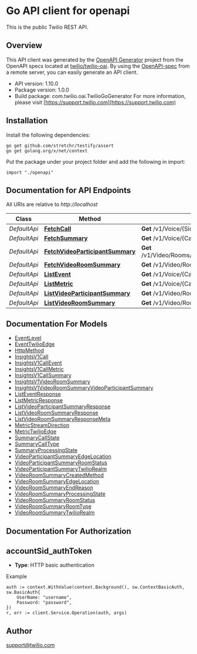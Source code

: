 # Go API client for openapi

This is the public Twilio REST API.

## Overview
This API client was generated by the [OpenAPI Generator](https://openapi-generator.tech) project from the OpenAPI specs located at [twilio/twilio-oai](https://github.com/twilio/twilio-oai/tree/main/spec).  By using the [OpenAPI-spec](https://www.openapis.org/) from a remote server, you can easily generate an API client.

- API version: 1.10.0
- Package version: 1.0.0
- Build package: com.twilio.oai.TwilioGoGenerator
For more information, please visit [https://support.twilio.com](https://support.twilio.com)

## Installation

Install the following dependencies:

```shell
go get github.com/stretchr/testify/assert
go get golang.org/x/net/context
```

Put the package under your project folder and add the following in import:

```golang
import "./openapi"
```

## Documentation for API Endpoints

All URIs are relative to *http://localhost*

Class | Method | HTTP request | Description
------------ | ------------- | ------------- | -------------
*DefaultApi* | [**FetchCall**](docs/DefaultApi.md#fetchcall) | **Get** /v1/Voice/{Sid} | 
*DefaultApi* | [**FetchSummary**](docs/DefaultApi.md#fetchsummary) | **Get** /v1/Voice/{CallSid}/Summary | 
*DefaultApi* | [**FetchVideoParticipantSummary**](docs/DefaultApi.md#fetchvideoparticipantsummary) | **Get** /v1/Video/Rooms/{RoomSid}/Participants/{ParticipantSid} | 
*DefaultApi* | [**FetchVideoRoomSummary**](docs/DefaultApi.md#fetchvideoroomsummary) | **Get** /v1/Video/Rooms/{RoomSid} | 
*DefaultApi* | [**ListEvent**](docs/DefaultApi.md#listevent) | **Get** /v1/Voice/{CallSid}/Events | 
*DefaultApi* | [**ListMetric**](docs/DefaultApi.md#listmetric) | **Get** /v1/Voice/{CallSid}/Metrics | 
*DefaultApi* | [**ListVideoParticipantSummary**](docs/DefaultApi.md#listvideoparticipantsummary) | **Get** /v1/Video/Rooms/{RoomSid}/Participants | 
*DefaultApi* | [**ListVideoRoomSummary**](docs/DefaultApi.md#listvideoroomsummary) | **Get** /v1/Video/Rooms | 


## Documentation For Models

 - [EventLevel](docs/EventLevel.md)
 - [EventTwilioEdge](docs/EventTwilioEdge.md)
 - [HttpMethod](docs/HttpMethod.md)
 - [InsightsV1Call](docs/InsightsV1Call.md)
 - [InsightsV1CallEvent](docs/InsightsV1CallEvent.md)
 - [InsightsV1CallMetric](docs/InsightsV1CallMetric.md)
 - [InsightsV1CallSummary](docs/InsightsV1CallSummary.md)
 - [InsightsV1VideoRoomSummary](docs/InsightsV1VideoRoomSummary.md)
 - [InsightsV1VideoRoomSummaryVideoParticipantSummary](docs/InsightsV1VideoRoomSummaryVideoParticipantSummary.md)
 - [ListEventResponse](docs/ListEventResponse.md)
 - [ListMetricResponse](docs/ListMetricResponse.md)
 - [ListVideoParticipantSummaryResponse](docs/ListVideoParticipantSummaryResponse.md)
 - [ListVideoRoomSummaryResponse](docs/ListVideoRoomSummaryResponse.md)
 - [ListVideoRoomSummaryResponseMeta](docs/ListVideoRoomSummaryResponseMeta.md)
 - [MetricStreamDirection](docs/MetricStreamDirection.md)
 - [MetricTwilioEdge](docs/MetricTwilioEdge.md)
 - [SummaryCallState](docs/SummaryCallState.md)
 - [SummaryCallType](docs/SummaryCallType.md)
 - [SummaryProcessingState](docs/SummaryProcessingState.md)
 - [VideoParticipantSummaryEdgeLocation](docs/VideoParticipantSummaryEdgeLocation.md)
 - [VideoParticipantSummaryRoomStatus](docs/VideoParticipantSummaryRoomStatus.md)
 - [VideoParticipantSummaryTwilioRealm](docs/VideoParticipantSummaryTwilioRealm.md)
 - [VideoRoomSummaryCreatedMethod](docs/VideoRoomSummaryCreatedMethod.md)
 - [VideoRoomSummaryEdgeLocation](docs/VideoRoomSummaryEdgeLocation.md)
 - [VideoRoomSummaryEndReason](docs/VideoRoomSummaryEndReason.md)
 - [VideoRoomSummaryProcessingState](docs/VideoRoomSummaryProcessingState.md)
 - [VideoRoomSummaryRoomStatus](docs/VideoRoomSummaryRoomStatus.md)
 - [VideoRoomSummaryRoomType](docs/VideoRoomSummaryRoomType.md)
 - [VideoRoomSummaryTwilioRealm](docs/VideoRoomSummaryTwilioRealm.md)


## Documentation For Authorization



## accountSid_authToken

- **Type**: HTTP basic authentication

Example

```golang
auth := context.WithValue(context.Background(), sw.ContextBasicAuth, sw.BasicAuth{
    UserName: "username",
    Password: "password",
})
r, err := client.Service.Operation(auth, args)
```


## Author

support@twilio.com

